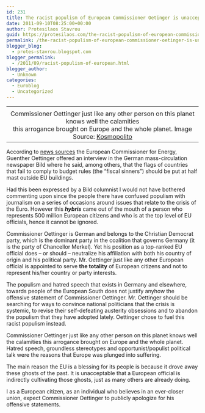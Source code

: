 ```yaml
---
id: 231
title: The racist populism of European Commissioner Oetinger is unacceptable
date: 2011-09-10T08:25:00+00:00
author: Protesilaos Stavrou
guid: https://protesilaos.com/the-racist-populism-of-european-commissioner-oetinger-is-unacceptable/
permalink: /the-racist-populism-of-european-commissioner-oetinger-is-unacceptable/
blogger_blog:
  - protes-stavrou.blogspot.com
blogger_permalink:
  - /2011/09/racist-populism-of-european.html
blogger_author:
  - Unknown
categories:
  - Euroblog
  - Uncategorized
---
```

<table align="center" cellpadding="0" cellspacing="0" class="tr-caption-container" style="margin-left: auto; margin-right: auto; text-align: center;">
  <tr>
    <td style="text-align: center;">
    </td>
  </tr>
  
  <tr>
    <td class="tr-caption" style="text-align: center;">
      Commissioner Oettinger just like any other person on this planet knows well the calamities <br />this arrogance brought on Europe and the whole planet. Image Source: <a href="http://www.kosmopolito.org/2009/10/24/new-german-eu-commissioner-gunther-oettinger/">Kosmopolito</a>
    </td>
  </tr>
</table>

According to [news sources](http://www.eubusiness.com/news-eu/finance-economy.c3b) the European Commissioner for Energy, Guenther Oettinger offered an interview in the German mass-circulation newspaper Bild where he said, among others, that the flags of countries that fail to comply to budget rules (the &#8220;fiscal sinners&#8221;) should be put at half mast outside EU buildings.

Had this been expressed by a Bild columnist I would not have bothered commenting upon since the people there have confused populism with journalism on a series of occasions around issues that relate to the crisis of the Euro. However this _**hybris**_ came out of the mouth of a person who represents 500 million European citizens and who is at the top level of EU officials, hence it cannot be ignored.

Commissioner Oettinger is German and belongs to the Christian Democrat party, which is the dominant party in the coalition that governs Germany (it is the party of Chancellor Merkel). Yet his position as a top-ranked EU official does &#8211; or should &#8211; neutralize his affiliation with both his country of origin and his political party. Mr. Oettinger just like any other European official is appointed to serve **the totality** of European citizens and not to represent his/her country or party interests.

The populism and hatred speech that exists in Germany and elsewhere, towards people of the European South does not justify anyhow the offensive statement of Commissioner Oettinger. Mr. Oettinger should be searching for ways to convince national politicians that the crisis is systemic, to revise their self-defeating austerity obsessions and to abandon the populism that they have adopted lately. Oettinger chose to fuel this racist populism instead.

Commissioner Oettinger just like any other person on this planet knows well the calamities this arrogance brought on Europe and the whole planet. Hatred speech, groundless stereotypes and opportunist/populist political talk were the reasons that Europe was plunged into suffering.

The main reason the EU is a blessing for its people is because it drove away these ghosts of the past. It is unacceptable that a European official is indirectly cultivating those ghosts, just as many others are already doing.

I as a European citizen, as an individual who believes in an ever-closer union, expect Commissioner Oettinger to publicly apologize for his offensive statements.